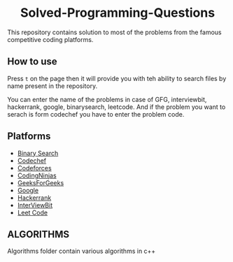 <h1 align="center">Solved-Programming-Questions</h1>

This repository contains solution to most of the problems from the famous competitive coding platforms.

## How to use

Press `t` on the page then it will provide you with teh ability to search files by name present in the repository.

You can enter the name of the problems in case of GFG, interviewbit, hackerrank, google, binarysearch, leetcode.
And if the problem you want to serach is form codechef you have to enter the problem code.

## Platforms

- [Binary Search](https://binarysearch.com/)
- [Codechef](https://www.codechef.com/)
- [Codeforces](https://codeforces.com/)
- [CodingNinjas](https://www.codingninjas.com/)
- [GeeksForGeeks](https://practice.geeksforgeeks.org/explore/?)
- [Google](https://codingcompetitions.withgoogle.com/)
- [Hackerrank](https://www.hackerrank.com/dashboard)
- [InterViewBit](https://www.interviewbit.com/practice/)
- [Leet Code](https://leetcode.com/problemset/all/)

## ALGORITHMS

Algorithms folder contain various algorithms in c++
